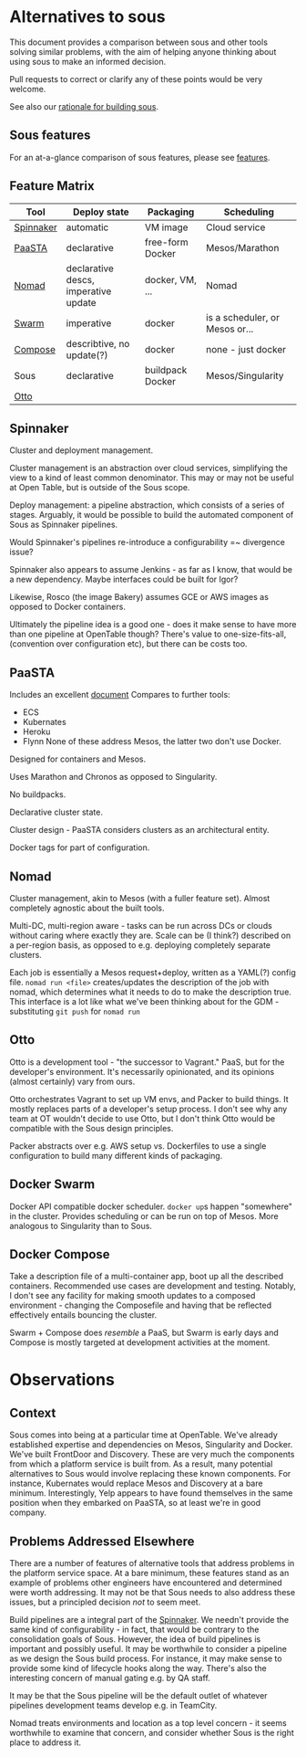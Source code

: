 # Alternatives to sous

This document provides a comparison between sous and other tools solving
similar problems, with the aim of helping anyone thinking about using
sous to make an informed decision.

Pull requests to correct or clarify any of these points would be very welcome.

See also our [rationale for building sous].

[rationale for building sous]: rationale.md

## Sous features

For an at-a-glance comparison of sous features, please see [features].

[features]: features.md

## Feature Matrix

| Tool        | Deploy state                         | Packaging        | Scheduling                     |
| ---         | ---                                  | ---              | ---                            |
| [Spinnaker] | automatic                            | VM image         | Cloud service                  |
| [PaaSTA]    | declarative                          | free-form Docker | Mesos/Marathon                 |
| [Nomad]     | declarative descs, imperative update | docker, VM, ...  | Nomad                          |
| [Swarm]     | imperative                           | docker           | is a scheduler, or Mesos or... |
| [Compose]   | describtive, no update(?)            | docker           | none - just docker             |
| Sous        | declarative                          | buildpack Docker | Mesos/Singularity              |
| [Otto]      |                                      |                  |                                |

## Spinnaker

Cluster and deployment management.

Cluster management is an abstraction over cloud services, simplifying the view
to a kind of least common denominator. This may or may not be useful at Open
Table, but is outside of the Sous scope.

Deploy management: a pipeline abstraction, which consists of a series of
stages. Arguably, it would be possible to build the automated component of Sous
as Spinnaker pipelines.

Would Spinnaker's pipelines re-introduce a configurability =~ divergence issue?

Spinnaker also appears to assume Jenkins - as far as I know, that would be a
new dependency. Maybe interfaces could be built for Igor?

Likewise, Rosco (the image Bakery) assumes GCE or AWS images as opposed to
Docker containers.

Ultimately the pipeline idea is a good one - does it make sense to have more
than one pipeline at OpenTable though? There's value to one-size-fits-all,
(convention over configuration etc), but there can be costs too.

## PaaSTA

Includes an excellent
[document](https://github.com/Yelp/paasta/blob/master/comparison.md)
Compares to further tools:
- ECS
- Kubernates
- Heroku
- Flynn
None of these address Mesos, the latter two don't use Docker.

Designed for containers and Mesos.

Uses Marathon and Chronos as opposed to Singularity.

No buildpacks.

Declarative cluster state.

Cluster design - PaaSTA considers clusters as an architectural entity.

Docker tags for part of configuration.

## Nomad

Cluster management, akin to Mesos (with a fuller feature set). Almost
completely agnostic about the built tools.

Multi-DC, multi-region aware - tasks can be run across DCs or clouds without
caring where exactly they are. Scale can be (I think?) described on a
per-region basis, as opposed to e.g. deploying completely separate clusters.

Each job is essentially a Mesos request+deploy, written as a YAML(?) config
file. `nomad run <file>` creates/updates the description of the job with nomad,
which determines what it needs to do to make the description true. This
interface is a lot like what we've been thinking about for the GDM -
substituting `git push` for `nomad run`

## Otto

Otto is a development tool - "the successor to Vagrant." PaaS, but for the
developer's environment. It's necessarily opinionated, and its opinions (almost
certainly) vary from ours.

Otto orchestrates Vagrant to set up VM envs, and Packer to build things. It
mostly replaces parts of a developer's setup process. I don't see why any team
at OT wouldn't decide to use Otto, but I don't think Otto would be compatible
with the Sous design principles.

Packer abstracts over e.g. AWS setup vs. Dockerfiles to use a single
configuration to build many different kinds of packaging.

## Docker Swarm

Docker API compatible docker scheduler. `docker up`s happen "somewhere" in the
cluster. Provides scheduling or can be run on top of Mesos. More analogous to
Singularity than to Sous.

## Docker Compose

Take a description file of a multi-container app, boot up all the described
containers. Recommended use cases are development and testing. Notably, I don't
see any facility for making smooth updates to a composed environment - changing
the Composefile and having that be reflected effectively entails bouncing the
cluster.

Swarm + Compose does *resemble* a PaaS, but Swarm is early days and Compose is
mostly targeted at development activities at the moment.

# Observations

## Context

Sous comes into being at a particular time at OpenTable.
We've already established expertise and dependencies on Mesos, Singularity and Docker.
We've built FrontDoor and Discovery.
These are very much the components from which a platform service is built from.
As a result, many potential alternatives to Sous would involve replacing these known components.
For instance, Kubernates would replace Mesos and Discovery at a bare minimum.
Interestingly, Yelp appears to have found themselves in the same position when they embarked on PaaSTA,
so at least we're in good company.

## Problems Addressed Elsewhere

There are a number of features of alternative tools that address problems in the platform service space.
At a bare minimum, these features stand as an example of problems other engineers have encountered
and determined were worth addressing.
It may not be that Sous needs to also address these issues, but a principled decision _not_ to seem meet.

Build pipelines are a integral part of the [Spinnaker].
We needn't provide the same kind of configurability -
in fact, that would be contrary to the consolidation goals of Sous.
However, the idea of build pipelines is important and possibly useful.
It may be worthwhile to consider a pipeline as we design the Sous build process.
For instance, it may make sense to provide some kind of lifecycle hooks along the way.
There's also the interesting concern of manual gating e.g. by QA staff.

It may be that the Sous pipeline will be the default outlet of whatever pipelines development teams develop
e.g. in TeamCity.

Nomad treats environments and location as a top level concern -
it seems worthwhile to examine that concern, and consider whether Sous is the right place to address it.

[Spinnaker]: http://spinnaker.io
[PaaSTA]: https://github.com/Yelp/paasta
[Nomad]: https://www.nomadproject.io
[Otto]: https://www.ottoproject.io
[Swarm]: https://github.com/docker/swarm/
[Compose]: https://github.com/docker/compose
